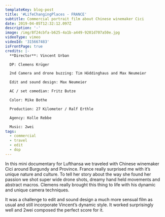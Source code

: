 ```yaml
---
templateKey: blog-post
title: '#LifeChangingPlaces - FRANCE'
subtitle: Commercial portrait film about Chinese winemaker Cici
date: 2019-04-05T12:32:12.097Z
description: '-'
image: /img/8f24cbfa-b625-4a1b-a449-9201d707a50e.jpg
videoType: vimeo
videoId: '315667483'
isFrontPage: true
credits: |-
  **Director**: Vincent Urban

  DP: Clemens Krüger

  2nd Camera and drone buzzing: Tim Höddinghaus and Max Neumeier

  Edit and sound design: Max Neumeier

  AC / set comedian: Fritz Butze

  Color: Mike Bothe

  Production: 27 Kilometer / Ralf Erthle

  Agency: Kolle Rebbe

  Music: 2wei
tags:
  - commercial
  - travel
  - edit
  - dop
---
```

In this mini documentary for Lufthansa we traveled with Chinese winemaker Cici around Burgundy and Province. France really surprised me with it’s unique nature and culture. To tell her story about the way she found her passion we shot super wide drone shots, dreamy hand held movements and abstract macros. Clemens really brought this thing to life with his dynamic and unique camera techniques. 

It was a challenge to edit and sound design a much more sensual film as usual and still incorporate Vincent’s dynamic style. It worked surprisingly well and 2wei composed the perfect score for it.
